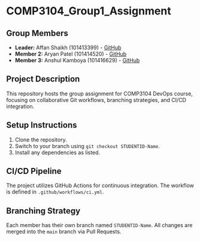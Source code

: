 # COMP3104_Group1_Assignment
## Group Members
- **Leader:** Affan Shaikh (101413399) - [GitHub](https://github.com/Affan171)
- **Member 2:** Aryan Patel (101414520) - [GitHub](https://github.com/aryan0322)
- **Member 3:** Anshul Kamboya (101416629) - [GitHub](https://github.com/johnsmith)
## Project Description
This repository hosts the group assignment for COMP3104 DevOps course, focusing on 
collaborative Git workflows, branching strategies, and CI/CD integration.
## Setup Instructions
1. Clone the repository.
2. Switch to your branch using `git checkout STUDENTID-Name`.
3. Install any dependencies as listed.
## CI/CD Pipeline
The project utilizes GitHub Actions for continuous integration. The workflow is defined 
in `.github/workflows/ci.yml`.
## Branching Strategy
Each member has their own branch named `STUDENTID-Name`. All changes are 
merged into the `main` branch via Pull Requests.